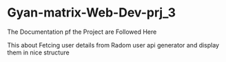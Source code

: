 # Gyan-matrix-Web-Dev-prj_3

The Documentation pf the Project are Followed Here

This about Fetcing user details from Radom user api generator and display them in nice structure
